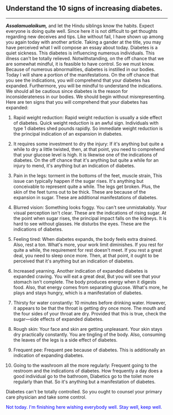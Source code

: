 ## Understand the 10 signs of increasing diabetes.

-----------------------------

<em>**Assalamualaikum,**</em> and let the Hindu siblings know the habits. Expect everyone is doing quite well. Since here it is not difficult to get thoughts regarding new deceives and tips. Like without fail, I have shown up among you again today with another article. Taking a gander at the title, you may have perceived what I will compose an essay about today. Diabetes is a quiet sickness. This diabetes is influencing numerous individuals. This illness can't be totally relieved.
Notwithstanding, on the off chance that we are somewhat mindful, it is feasible to have control. So we must know. Because of numerous abnormalities, diabetes is instilled in our bodies. Today I will share a portion of the manifestations. On the off chance that you see the indications, you will comprehend that your diabetes has expanded.
Furthermore, you will be mindful to understand the indications. We should all be cautious since diabetes is the reason for inconsiderateness in our bodies. We should begin without misrepresenting. Here are ten signs that you will comprehend that your diabetes has expanded: 

1)	Rapid weight reduction: Rapid weight reduction is usually a side effect of diabetes. Quick weight reduction is an awful sign. Individuals with type 1 diabetes shed pounds rapidly. So immediate weight reduction is the principal indication of an expansion in diabetes. 

2)	 It requires some investment to dry the injury: If it's anything but quite a while to dry a little twisted, then, at that point, you need to comprehend that your glucose level is high. It is likewise one of the indications of diabetes. On the off chance that it's anything but quite a while for an injury to mend, it's anything but an indication of diabetes. 

3)	 Pain in the legs: torment in the bottoms of the feet, muscle strain, This issue can typically happen if the sugar rises. It's anything but conceivable to represent quite a while. The legs get broken. Plus, the skin of the feet turns out to be thick. These are because of the expansion in sugar. These are additional manifestations of diabetes. 

4)	Blurred vision: Something looks foggy. You can't see unmistakably. Your visual perception isn't clear. These are the indications of rising sugar. At the point when sugar rises, the principal impact falls on the kidneys. It is hard to see without glasses. He disturbs the eyes. These are the indications of diabetes. 

5)	 Feeling tired: When diabetes expands, the body feels extra drained. Also, rest a ton. What's more, your work limit diminishes. If you rest for quite a while, the requirement for rest doesn't meet. If you rest a great deal, you need to sleep once more. Then, at that point, it ought to be perceived that it's anything but an indication of diabetes. 

6)	Increased yearning. Another indication of expanded diabetes is expanded craving. You will eat a great deal, But you will see that your stomach isn't complete. The body produces energy when it digests food. Also, that energy comes from separating glucose. What's more, he plays and stays hungry, which is a manifestation of diabetes. 

7)	Thirsty for water constantly: 10 minutes before drinking water. However, it appears to be that the throat is getting dry once more. The mouth and the four sides of your throat are dry. Provided that this is true, check the sugar—side effects of expanded diabetes. 

8)	Rough skin: Your face and skin are getting unpleasant. Your skin stays dry practically constantly. You are tingling of the body. Also, consuming the leaves of the legs is a side effect of diabetes. 

9)	Frequent pee: Frequent pee because of diabetes. This is additionally an indication of expanding diabetes. 

10)	Going to the washroom all the more regularly: Frequent going to the restroom and the indications of diabetes. How frequently a day does a good individual go to the bathroom, Diabetics go to the toilet more regularly than that. So it's anything but a manifestation of diabetes. 

Diabetes can't be totally controlled. So you ought to counsel your primary care physician and take some control. 

<span style="color:blue">Not today. I'm finishing here wishing everybody well. Stay well, keep well.</span>
